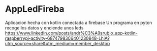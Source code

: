 # AppLedFireba
Aplicacion hecha con kotlin conectada a firebase
Un programa en pyton recoge los datos y enciende unos leds
https://www.linkedin.com/posts/andr%C3%A9srubio_app-kotlin-raspberrypi-activity-6874798306401230848-LhiA?utm_source=share&utm_medium=member_desktop
